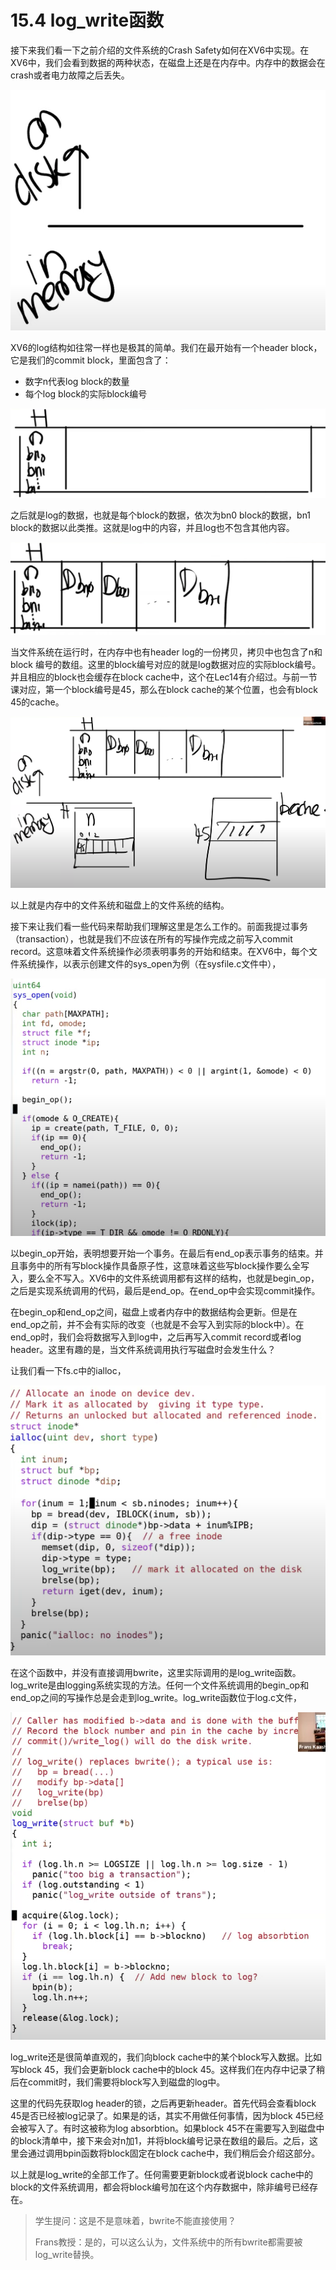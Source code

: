 # 15.4 log\_write函数

接下来我们看一下之前介绍的文件系统的Crash Safety如何在XV6中实现。在XV6中，我们会看到数据的两种状态，在磁盘上还是在内存中。内存中的数据会在crash或者电力故障之后丢失。

![](../.gitbook/assets/image%20%28624%29.png)

XV6的log结构如往常一样也是极其的简单。我们在最开始有一个header block，它是我们的commit block，里面包含了：

* 数字n代表log block的数量
* 每个log block的实际block编号

![](../.gitbook/assets/image%20%28642%29.png)

之后就是log的数据，也就是每个block的数据，依次为bn0 block的数据，bn1 block的数据以此类推。这就是log中的内容，并且log也不包含其他内容。

![](../.gitbook/assets/image%20%28639%29.png)

当文件系统在运行时，在内存中也有header log的一份拷贝，拷贝中也包含了n和block 编号的数组。这里的block编号对应的就是log数据对应的实际block编号。并且相应的block也会缓存在block cache中，这个在Lec14有介绍过。与前一节课对应，第一个block编号是45，那么在block cache的某个位置，也会有block 45的cache。

![](../.gitbook/assets/image%20%28647%29.png)

以上就是内存中的文件系统和磁盘上的文件系统的结构。

接下来让我们看一些代码来帮助我们理解这里是怎么工作的。前面我提过事务（transaction），也就是我们不应该在所有的写操作完成之前写入commit record。这意味着文件系统操作必须表明事务的开始和结束。在XV6中，每个文件系统操作，以表示创建文件的sys\_open为例（在sysfile.c文件中），

![](../.gitbook/assets/image%20%28626%29.png)

以begin\_op开始，表明想要开始一个事务。在最后有end\_op表示事务的结束。并且事务中的所有写block操作具备原子性，这意味着这些写block操作要么全写入，要么全不写入。XV6中的文件系统调用都有这样的结构，也就是begin\_op，之后是实现系统调用的代码，最后是end\_op。在end\_op中会实现commit操作。

在begin\_op和end\_op之间，磁盘上或者内存中的数据结构会更新。但是在end\_op之前，并不会有实际的改变（也就是不会写入到实际的block中）。在end\_op时，我们会将数据写入到log中，之后再写入commit  record或者log header。这里有趣的是，当文件系统调用执行写磁盘时会发生什么？

让我们看一下fs.c中的ialloc，

![](../.gitbook/assets/image%20%28623%29.png)

在这个函数中，并没有直接调用bwrite，这里实际调用的是log\_write函数。log\_write是由logging系统实现的方法。任何一个文件系统调用的begin\_op和end\_op之间的写操作总是会走到log\_write。log\_write函数位于log.c文件，

![](../.gitbook/assets/image%20%28630%29.png)

log\_write还是很简单直观的，我们向block cache中的某个block写入数据。比如写block 45，我们会更新block cache中的block 45。这样我们在内存中记录了稍后在commit时，我们需要将block写入到磁盘的log中。

这里的代码先获取log header的锁，之后再更新header。首先代码会查看block 45是否已经被log记录了。如果是的话，其实不用做任何事情，因为block 45已经会被写入了。有时这被称为log absorbtion。如果block 45不在需要写入到磁盘中的block清单中，接下来会对n加1，并将block编号记录在数组的最后。之后，这里会通过调用bpin函数将block固定在block cache中，我们稍后会介绍这部分。

以上就是log\_write的全部工作了。任何需要更新block或者说block cache中的block的文件系统调用，都会将block编号加在这个内存数据中，除非编号已经存在。

> 学生提问：这是不是意味着，bwrite不能直接使用？
>
> Frans教授：是的，可以这么认为，文件系统中的所有bwrite都需要被log\_write替换。

